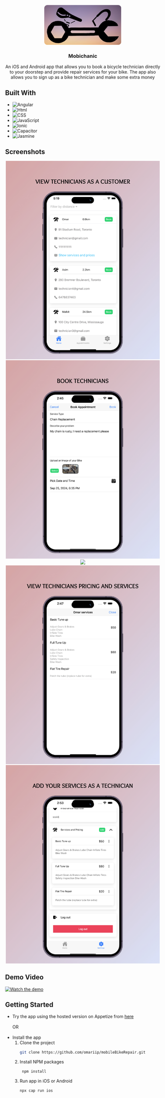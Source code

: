 <div align="center">
  <a href="https://github.com/omariip/mobileBikeRepair">
    <img src="src/assets/icon/logo-background.png" alt="Logo" width="250">
  </a>

<h3 align="center">Mobichanic</h3>
<p align="center">
   An iOS and Android app that allows you to book a bicycle technician directly to your doorstep and provide repair services for your bike. The app also allows you to sign up as a bike technician and make some extra money
  </p>
</div>

## Built With

* ![Angular]
* ![Html]
* ![CSS]
* ![JavaScript]
* ![Ionic]
* ![Capacitor]
* ![Jasmine]

## Screenshots
<p align="center">
  <img src="src/assets/icon/screenshot1.jpg" width="500" />
  <img src="src/assets/icon/screenshot2.jpg" width="500" />
  <img src="src/assets/icon/screenshot3.jpg" width="500" />
  <img src="src/assets/icon/screenshot4.jpg" width="500" />
  <img src="src/assets/icon/screenshot5.jpg" width="500" />
</p>

## Demo Video

[![Watch the demo](https://img.youtube.com/vi/tDlTODvmCeQ/maxresdefault.jpg)](https://www.youtube.com/watch?v=tDlTODvmCeQ)

## Getting Started
* Try the app using the hosted version on Appetize from [here](https://appetize.io/app/7emjjtifz5ittgt3rse2pqoeym?device=iphone14pro&osVersion=16.2) <br><br>
OR<br><br>
* Install the app
  1. Clone the project
      ```sh
      git clone https://github.com/omariip/mobileBikeRepair.git
      ```
  2. Install NPM packages
      ```sh
       npm install
       ```
  3. Run app in iOS or Android
     ```sh
     npx cap run ios
     ```









[Angular]: https://img.shields.io/badge/Angular-DD0031?style=for-the-badge&logo=angular&logoColor=white
[Html]: https://img.shields.io/badge/html5-E34F26?style=for-the-badge&logo=html5&logoColor=white
[CSS]: https://img.shields.io/badge/css3-1572B6?style=for-the-badge&logo=css3&logoColor=white
[JavaScript]: https://img.shields.io/badge/javascript-F7DF1E?style=for-the-badge&logo=javascript&logoColor=grey
[Ionic]: https://img.shields.io/badge/ionic-3880FF?style=for-the-badge&logo=ionic&logoColor=white
[Capacitor]: https://img.shields.io/badge/capacitor-119EFF?style=for-the-badge&logo=capacitor&logoColor=white
[Jasmine]: https://img.shields.io/badge/jasmine-8A4182?style=for-the-badge&logo=jasmine&logoColor=white


